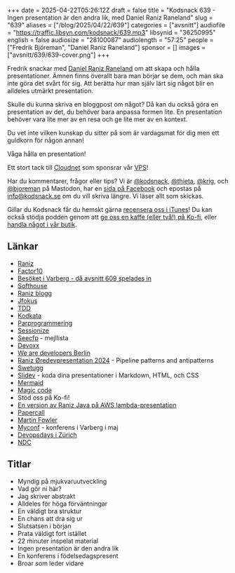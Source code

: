 +++
date = 2025-04-22T05:26:12Z
draft = false
title = "Kodsnack 639 - Ingen presentation är den andra lik, med Daniel Raniz Raneland"
slug = "639"
aliases = ["/blog/2025/04/22/639"]
categories = ["avsnitt"]
audiofile = "https://traffic.libsyn.com/kodsnack/639.mp3"
libsynid = "36250995"
english = false
audiosize = "28100087"
audiolength = "57:25"
people = ["Fredrik Björeman", "Daniel Raniz Raneland"]
sponsor = []
images = ["avsnitt/639/639-cover.png"]
+++

Fredrik snackar med [Daniel Raniz Raneland](https://raniz.blog/about/) om att skapa och hålla presentationer. Ämnen finns överallt bara man börjar se dem, och man ska inte göra det svårt för sig. Att berätta hur man själv lärt sig något blir en alldeles utmärkt presentation.

Skulle du kunna skriva en bloggpost om något? Då kan du också göra en presentation av det, du behöver bara anpassa formen lite. En presentation behöver vara lite mer av en resa och ge lite mer av en kontext.

Du vet inte vilken kunskap du sitter på som är vardagsmat för dig men ett guldkorn för någon annan!

Våga hålla en presentation!

Ett stort tack till [Cloudnet](https://www.cloudnet.se) som sponsrar vår [VPS](https://en.wikipedia.org/wiki/Virtual_private_server)!

Har du kommentarer, frågor eller tips? Vi är [@kodsnack](https://social.podsnack.se/@kodsnack), [@thieta](https://6510.nu/@thieta), [@krig](https://6510.nu/@krig), och [@bjoreman](https://toot.cafe/@bjoreman) på Mastodon, har en [sida på Facebook](https://www.facebook.com/) och epostas på [info@kodsnack.se](mailto:info@kodsnack.se) om du vill skriva längre. Vi läser allt som skickas.

Gillar du Kodsnack får du hemskt gärna [recensera oss i iTunes](https://itunes.apple.com/se/podcast/kodsnack/id561631498?l=en)! Du kan också stödja podden genom att <a href="https://ko-fi.com/kodsnack" rel="payment">ge oss en kaffe (eller två!) på Ko-fi</a>, eller [handla något i vår butik](https://shop.spreadshirt.se/kodsnack/).

## Länkar
* [Raniz](https://raniz.blog/about/)
* [Factor10](https://factor10.com/)
* [Besöket i Varberg - då avsnitt 609 spelades in](https://kodsnack.se/609/)
* [Softhouse](https://www.softhouse.se/)
* [Raniz blogg](https://raniz.blog/)
* [Jfokus](https://www.jfokus.se/)
* [TDD](https://en.wikipedia.org/wiki/Test-driven_development)
* [Kodkata](http://codekata.com/)
* [Parprogrammering](https://en.wikipedia.org/wiki/Pair_programming)
* [Sessionize](https://sessionize.com/)
* [Seecfp](https://seecfp.com/) - mejllista
* [Devoxx](https://www.devoxx.com/#/)
* [We are developers Berlin](https://www.wearedevelopers.com/world-congress)
* [Raniz Øredevpresentation 2024](https://www.youtube.com/watch?v=B3rV97Uufuk) - Pipeline patterns and antipatterns
* [Swetugg](https://www.swetugg.se/sthlm-2025)
* [Slidev](https://sli.dev/) - koda dina presentationer i Markdown, HTML, och CSS
* [Mermaid](https://mermaid.js.org/intro/)
* [Magic code](https://magicbit.cc/magiccode/)
* Stöd oss på Ko-fi!
* [En version av Raniz Java på AWS lambda-presentation](https://www.youtube.com/watch?v=8S689-yfxXo)
* [Papercall](https://www.papercall.io/)
* [Martin Fowler](https://en.wikipedia.org/wiki/Martin_Fowler_%28software_engineer%29)
* [Myconf](https://www.myconf.io/) - konferens i Varberg i maj
* [Devopsdays i Zürich](https://devopsdays.org/events/2026-zurich/welcome/)
* [NDC](https://ndcconferences.com/)

## Titlar
* Myndig på mjukvaruutveckling
* Vad gör ni här?
* Jag skriver abstrakt
* Alldeles för höga förväntningar
* En väldigt bra struktur
* En chans att dra sig ur
* Slutsatsen i början
* Prata väldigt fort istället
* 22 minuter inspelat material
* Ingen presentation är den andra lik
* En konferens i födelsedagspresent
* Broar som leder vidare